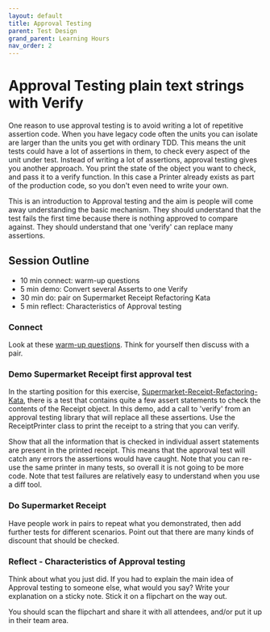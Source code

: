 ```yaml
---
layout: default
title: Approval Testing
parent: Test Design
grand_parent: Learning Hours
nav_order: 2
---
```


# Approval Testing plain text strings with Verify

One reason to use approval testing is to avoid writing a lot of repetitive assertion code. When you have legacy code often the units you can isolate are larger than the units you get with ordinary TDD. This means the unit tests could have a lot of assertions in them, to check every aspect of the unit under test. Instead of writing a lot of assertions, approval testing gives you another approach. You print the state of the object you want to check, and pass it to a verify function. In this case a Printer already exists as part of the production code, so you don't even need to write your own.

This is an introduction to Approval testing and the aim is people will come away understanding the basic mechanism. They should understand that the test fails the first time because there is nothing approved to compare against. They should understand that one 'verify' can replace many assertions.

## Session Outline

* 10 min connect: warm-up questions  
* 5 min demo: Convert several Asserts to one Verify
* 30 min do: pair on Supermarket Receipt Refactoring Kata  
* 5 min reflect: Characteristics of Approval testing

### Connect

Look at these [warm-up questions](../../exercises/warm_up_questions/approval_testing_warm_up_questions.html). Think for yourself then discuss with a pair.


### Demo Supermarket Receipt first approval test
In the starting position for this exercise, [Supermarket-Receipt-Refactoring-Kata](https://github.com/emilybache/SupermarketReceipt-Refactoring-Kata), there is a test that contains quite a few assert statements to check the contents of the Receipt object. In this demo, add a call to 'verify' from an approval testing library that will replace all these assertions. Use the ReceiptPrinter class to print the receipt to a string that you can verify.

Show that all the information that is checked in individual assert statements are present in the printed receipt. This means that the approval test will catch any errors the assertions would have caught. Note that you can re-use the same printer in many tests, so overall it is not going to be more code. Note that test failures are relatively easy to understand when you use a diff tool.

### Do Supermarket Receipt
Have people work in pairs to repeat what you demonstrated, then add further tests for different scenarios. Point out that there are many kinds of discount that should be checked.

### Reflect - Characteristics of Approval testing
Think about what you just did. If you had to explain the main idea of Approval testing to someone else, what would you say? Write your explanation on a sticky note. Stick it on a flipchart on the way out.

You should scan the flipchart and share it with all attendees, and/or put it up in their team area.

